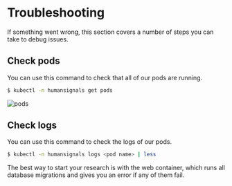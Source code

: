 # Troubleshooting

If something went wrong, this section covers
a number of steps you can take to debug issues.

## Check pods

You can use this command to check that all of our pods are running.
```sh
$ kubectl -n humansignals get pods
```

![pods](images/pods.png)

## Check logs

You can use this command to check the logs of our pods.

```sh
$ kubectl -n humansignals logs <pod name> | less
```

The best way to start your research is with the web container,
which runs all database migrations
and gives you an error if any of them fail.
